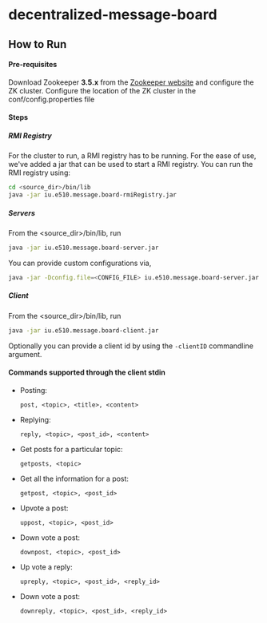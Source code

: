 # decentralized-message-board

## How to Run

#### Pre-requisites
Download Zookeeper __3.5.x__ from the [Zookeeper website](https://zookeeper.apache.org/releases.html#download)
and configure the ZK cluster. 
Configure the location of the ZK cluster in the conf/config.properties file

#### Steps
##### RMI Registry
For the cluster to run, a RMI registry has to be running.
For the ease of use, we've added a jar that can be used to start a RMI registry. You can run the RMI registry using:
```bash
cd <source_dir>/bin/lib
java -jar iu.e510.message.board-rmiRegistry.jar
```

##### Servers
From the <source_dir>/bin/lib, run
```bash
java -jar iu.e510.message.board-server.jar
```

You can provide custom configurations via,
```bash
java -jar -Dconfig.file=<CONFIG_FILE> iu.e510.message.board-server.jar
```

##### Client
From the <source_dir>/bin/lib, run
```bash
java -jar iu.e510.message.board-client.jar
```

Optionally you can provide a client id by using the ```-clientID``` commandline argument. 
#### Commands supported through the client stdin
-   Posting: 
    ```
    post, <topic>, <title>, <content>
    ```
    
-   Replying: 
    ```
    reply, <topic>, <post_id>, <content>
    ```
    
-   Get posts for a particular topic: 
    ```
    getposts, <topic>
    ```
    
-   Get all the information for a post: 
    ```
    getpost, <topic>, <post_id>
    ```
    
-   Upvote a post: 
    ```
    uppost, <topic>, <post_id>
    ```
    
-   Down vote a post: 
    ```
    downpost, <topic>, <post_id>
    ```
    
-   Up vote a reply: 
    ```
    upreply, <topic>, <post_id>, <reply_id>
    ```
    
-   Down vote a post: 
    ```
    downreply, <topic>, <post_id>, <reply_id>
    ```